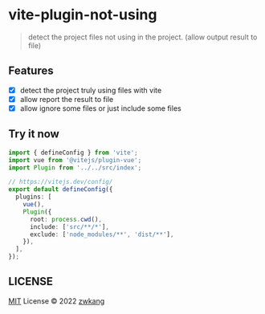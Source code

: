 # vite-plugin-not-using

> detect the project files not using in the project. (allow output result to file)

## Features

- [x] detect the project truly using files with vite
- [x] allow report the result to file
- [x] allow ignore some files or just include some files

## Try it now

```typescript
import { defineConfig } from 'vite';
import vue from '@vitejs/plugin-vue';
import Plugin from '../../src/index';

// https://vitejs.dev/config/
export default defineConfig({
  plugins: [
    vue(),
    Plugin({
      root: process.cwd(),
      include: ['src/**/*'],
      exclude: ['node_modules/**', 'dist/**'],
    }),
  ],
});
```

## LICENSE

[MIT](./LICENSE) License © 2022 [zwkang](https://github.com/zwkang)
